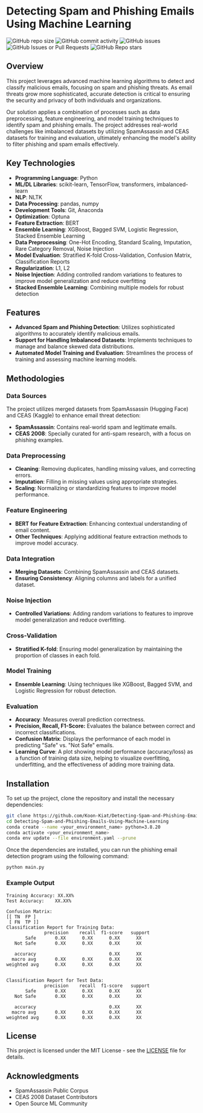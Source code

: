 # Detecting Spam and Phishing Emails Using Machine Learning

![GitHub repo size](https://img.shields.io/github/repo-size/Koon-Kiat/Phishing-Email-Detection)
![GitHub commit activity](https://img.shields.io/github/commit-activity/t/Koon-Kiat/Detecting-Spam-and-Phishing-Emails-Using-Machine-Learning?style=flat)
![GitHub issues](https://img.shields.io/github/issues/Koon-Kiat/Phishing-Email-Detection)
![GitHub Issues or Pull Requests](https://img.shields.io/github/issues-pr/Koon-Kiat/Detecting-Spam-and-Phishing-Emails-Using-Machine-Learning)
![GitHub Repo stars](https://img.shields.io/github/stars/Koon-Kiat/Detecting-Spam-and-Phishing-Emails-Using-Machine-Learning?style=flat)

## Overview

This project leverages advanced machine learning algorithms to detect and classify malicious emails, focusing on spam and phishing threats. As email threats grow more sophisticated, accurate detection is critical to ensuring the security and privacy of both individuals and organizations.

Our solution applies a combination of processes such as data preprocessing, feature engineering, and model training techniques to identify spam and phishing emails. The project addresses real-world challenges like imbalanced datasets by utilizing SpamAssassin and CEAS datasets for training and evaluation, ultimately enhancing the model's ability to filter phishing and spam emails effectively.

## Key Technologies

- **Programming Language**: Python
- **ML/DL Libraries**: scikit-learn, TensorFlow, transformers, imbalanced-learn
- **NLP**: NLTK
- **Data Processing**: pandas, numpy
- **Development Tools**: Git, Anaconda
- **Optimization**: Optuna
- **Feature Extraction**: BERT
- **Ensemble Learning**: XGBoost, Bagged SVM, Logistic Regression, Stacked Ensemble Learning
- **Data Preprocessing**: One-Hot Encoding, Standard Scaling, Imputation, Rare Category Removal, Noise Injection
- **Model Evaluation**: Stratified K-fold Cross-Validation, Confusion Matrix, Classification Reports
- **Regularization**: L1, L2
- **Noise Injection**: Adding controlled random variations to features to improve model generalization and reduce overfitting
- **Stacked Ensemble Learning**: Combining multiple models for robust detection

## Features

- **Advanced Spam and Phishing Detection**: Utilizes sophisticated algorithms to accurately identify malicious emails.
- **Support for Handling Imbalanced Datasets**: Implements techniques to manage and balance skewed data distributions.
- **Automated Model Training and Evaluation**: Streamlines the process of training and assessing machine learning models.

## Methodologies

### Data Sources

The project utilizes merged datasets from SpamAssassin (Hugging Face) and CEAS (Kaggle) to enhance email threat detection:

- **SpamAssassin**: Contains real-world spam and legitimate emails.
- **CEAS 2008**: Specially curated for anti-spam research, with a focus on phishing examples.

### Data Preprocessing

- **Cleaning**: Removing duplicates, handling missing values, and correcting errors.
- **Imputation**: Filling in missing values using appropriate strategies.
- **Scaling**: Normalizing or standardizing features to improve model performance.

### Feature Engineering

- **BERT for Feature Extraction**: Enhancing contextual understanding of email content.
- **Other Techniques**: Applying additional feature extraction methods to improve model accuracy.

### Data Integration

- **Merging Datasets**: Combining SpamAssassin and CEAS datasets.
- **Ensuring Consistency**: Aligning columns and labels for a unified dataset.

### Noise Injection

- **Controlled Variations**: Adding random variations to features to improve model generalization and reduce overfitting.

### Cross-Validation

- **Stratified K-fold**: Ensuring model generalization by maintaining the proportion of classes in each fold.

### Model Training

- **Ensemble Learning**: Using techniques like XGBoost, Bagged SVM, and Logistic Regression for robust detection.

### Evaluation

- **Accuracy**: Measures overall prediction correctness.
- **Precision, Recall, F1-Score:** Evaluates the balance between correct and incorrect classifications.
- **Confusion Matrix**: Displays the performance of each model in predicting "Safe" vs. "Not Safe" emails.
- **Learning Curve**: A plot showing model performance (accuracy/loss) as a function of training data size, helping to visualize overfitting, underfitting, and the effectiveness of adding more training data.


## Installation

To set up the project, clone the repository and install the necessary dependencies:

```bash
git clone https://github.com/Koon-Kiat/Detecting-Spam-and-Phishing-Emails-Using-Machine-Learning
cd Detecting-Spam-and-Phishing-Emails-Using-Machine-Learning
conda create --name <your_environment_name> python=3.8.20
conda activate <your_environment_name>
conda env update --file environment.yaml --prune
```

Once the dependencies are installed, you can run the phishing email detection program using the following command:

```bash
python main.py
```

### Example Output

```
Training Accuracy: XX.XX%
Test Accuracy:    XX.XX%

Confusion Matrix:
[[ TN  FP ]
 [ FN  TP ]]
Classification Report for Training Data:
              precision    recall  f1-score   support
       Safe       0.XX      0.XX      0.XX      XX
   Not Safe       0.XX      0.XX      0.XX      XX

   accuracy                           0.XX      XX
  macro avg       0.XX      0.XX      0.XX      XX
weighted avg      0.XX      0.XX      0.XX      XX


Classification Report for Test Data:
              precision    recall  f1-score   support
       Safe       0.XX      0.XX      0.XX      XX
   Not Safe       0.XX      0.XX      0.XX      XX

   accuracy                           0.XX      XX
  macro avg       0.XX      0.XX      0.XX      XX
weighted avg      0.XX      0.XX      0.XX      XX
```

## License

This project is licensed under the MIT License - see the [LICENSE](LICENSE) file for details.

## Acknowledgments

- SpamAssassin Public Corpus
- CEAS 2008 Dataset Contributors
- Open Source ML Community
